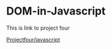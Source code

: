 # DOM-in-Javascript
This is link to project four

[Projectfour/javascript](https://dom-javascript256.netlify.app/)

